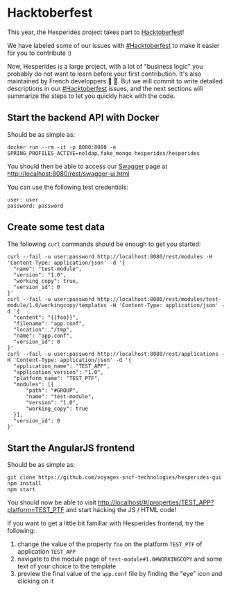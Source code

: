 # Hacktoberfest
This year, the Hesperides project takes part to [Hacktoberfest](https://hacktoberfest.digitalocean.com)!

We have labeled some of our issues with [#Hacktoberfest](https://github.com/voyages-sncf-technologies/hesperides-gui/labels/Hacktoberfest)
to make it easier for you to contribute :)

Now, Hesperides is a large project, with a lot of "business logic" you probably do not want to learn before your first contribution.
It's also maintained by French developpers 🥖 🧀.
But we will commit to write detailed descriptions in our [#Hacktoberfest](https://github.com/voyages-sncf-technologies/hesperides-gui/labels/Hacktoberfest) issues,
and the next sections will summarize the steps to let you quickly hack with the code.

## Start the backend API with Docker
Should be as simple as:

    docker run --rm -it -p 8080:8080 -e SPRING_PROFILES_ACTIVE=noldap,fake_mongo hesperides/hesperides

You should then be able to access our [Swagger](https://swagger.io) page at <http://localhost:8080/rest/swagger-ui.html>

You can use the following test credentials:

    user: user
    password: password

## Create some test data
The following `curl` commands should be enough to get you started:
```
curl --fail -u user:password http://localhost:8080/rest/modules -H 'Content-Type: application/json' -d '{
  "name": "test-module",
  "version": "1.0",
  "working_copy": true,
  "version_id": 0
}'
curl --fail -u user:password http://localhost:8080/rest/modules/test-module/1.0/workingcopy/templates -H 'Content-Type: application/json' -d '{
  "content": "{{foo}}",
  "filename": "app.conf",
  "location": "/tmp",
  "name": "app.conf",
  "version_id": 0
}'
curl --fail -u user:password http://localhost:8080/rest/applications -H 'Content-Type: application/json' -d '{
  "application_name": "TEST_APP",
  "application_version": "1.0",
  "platform_name": "TEST_PTF",
  "modules": [{
      "path": "#GROUP",
      "name": "test-module",
      "version": "1.0",
      "working_copy": true
  }],
  "version_id": 0
}'
```

## Start the AngularJS frontend
Should be as simple as:

    git clone https://github.com/voyages-sncf-technologies/hesperides-gui
    npm install
    npm start

You should now be able to visit <http://localhost/#/properties/TEST_APP?platform=TEST_PTF> and start hacking the JS / HTML code!

If you want to get a little bit familiar with Hesperides frontend, try the following:
1. change the value of the property `foo` on the platform `TEST_PTF` of application `TEST_APP`
2. navigate to the module page of `test-module#1.0#WORKINGCOPY` and some text of your choice to the template
3. preview the final value of the `app.conf` file by finding the "eye" icon and clicking on it
